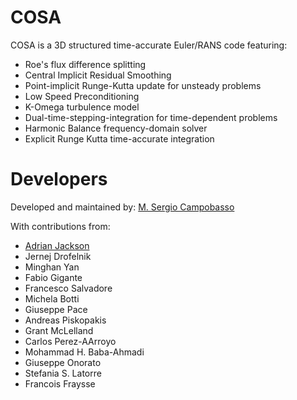 # COSA
COSA is a 3D structured time-accurate Euler/RANS code featuring:
* Roe's flux difference splitting
* Central Implicit Residual Smoothing
* Point-implicit Runge-Kutta update for unsteady problems
* Low Speed Preconditioning
* K-Omega turbulence model
* Dual-time-stepping-integration for time-dependent problems
* Harmonic Balance frequency-domain solver
* Explicit Runge Kutta time-accurate integration

# Developers
Developed and maintained by: [M. Sergio Campobasso](https://github.com/SergioCampobasso)

With contributions from:
* [Adrian Jackson](https://github.com/adrianjhpc)
* Jernej Drofelnik
* Minghan Yan
* Fabio Gigante
* Francesco Salvadore
* Michela Botti
* Giuseppe Pace
* Andreas Piskopakis
* Grant McLelland
* Carlos Perez-AArroyo
* Mohammad H. Baba-Ahmadi
* Giuseppe Onorato
* Stefania S. Latorre
* Francois Fraysse
